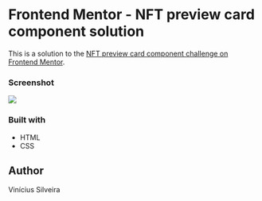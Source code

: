 # Frontend Mentor - NFT preview card component solution

This is a solution to the [NFT preview card component challenge on Frontend Mentor](https://www.frontendmentor.io/challenges/nft-preview-card-component-SbdUL_w0U). 


### Screenshot

![](./screenshot.jpg)

### Built with

- HTML
- CSS 

## Author

Vinícius Silveira